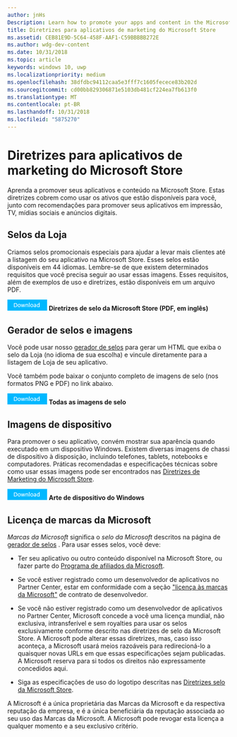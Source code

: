 ```yaml
---
author: jnHs
Description: Learn how to promote your apps and content in the Microsoft Store. These guidelines cover how to use the assets that are available to you, along with recommendations for promoting your apps in print, TV, social media and digital advertising.
title: Diretrizes para aplicativos de marketing do Microsoft Store
ms.assetid: CEB81E9D-5C64-458F-AAF1-C59BBBBB272E
ms.author: wdg-dev-content
ms.date: 10/31/2018
ms.topic: article
keywords: windows 10, uwp
ms.localizationpriority: medium
ms.openlocfilehash: 38dfdbc94112caa5e3fff7c1605fecece83b202d
ms.sourcegitcommit: cd00bb829306871e5103db481cf224ea7fb613f0
ms.translationtype: MT
ms.contentlocale: pt-BR
ms.lasthandoff: 10/31/2018
ms.locfileid: "5875270"
---
```

# <a name="microsoft-store-marketing-guidelines-for-apps"></a>Diretrizes para aplicativos de marketing do Microsoft Store

Aprenda a promover seus aplicativos e conteúdo na Microsoft Store. Estas diretrizes cobrem como usar os ativos que estão disponíveis para você, junto com recomendações para promover seus aplicativos em impressão, TV, mídias sociais e anúncios digitais.

## <a name="store-badges"></a>Selos da Loja

Criamos selos promocionais especiais para ajudar a levar mais clientes até a listagem do seu aplicativo na Microsoft Store. Esses selos estão disponíveis em 44 idiomas. Lembre-se de que existem determinados requisitos que você precisa seguir ao usar essas imagens. Esses requisitos, além de exemplos de uso e diretrizes, estão disponíveis em um arquivo PDF.

[ ![Botão Baixar](images/downloadbutton.png)](http://go.microsoft.com/fwlink/p/?LinkId=529769) **Diretrizes de selo da Microsoft Store (PDF, em inglês)**


## <a name="badge-generator-and-images"></a>Gerador de selos e imagens

Você pode usar nosso [gerador de selos](http://go.microsoft.com/fwlink/p/?LinkID=534236) para gerar um HTML que exiba o selo da Loja (no idioma de sua escolha) e vincule diretamente para a listagem de Loja de seu aplicativo.

Você também pode baixar o conjunto completo de imagens de selo (nos formatos PNG e PDF) no link abaixo.

[![Botão Download](images/downloadbutton.png)](http://go.microsoft.com/fwlink/p/?LinkId=529771) **Todas as imagens de selo**


## <a name="device-images"></a>Imagens de dispositivo

Para promover o seu aplicativo, convém mostrar sua aparência quando executado em um dispositivo Windows. Existem diversas imagens de chassi de dispositivo à disposição, incluindo telefones, tablets, notebooks e computadores. Práticas recomendadas e especificações técnicas sobre como usar essas imagens pode ser encontrados nas [Diretrizes de Marketing do Microsoft Store](http://go.microsoft.com/fwlink/p/?LinkId=529769).

[ ![Botão Baixar](images/downloadbutton.png)](https://go.microsoft.com/fwlink/p/?LinkId=533057) **Arte de dispositivo do Windows**

## <a name="license-to-microsoft-marks"></a>Licença de marcas da Microsoft

*Marcas da Microsoft* significa o *selo da Microsoft* descritos na página de [gerador de selos](http://go.microsoft.com/fwlink/p/?LinkID=534236) . Para usar esses selos, você deve:

-   Ter seu aplicativo ou outro conteúdo disponível na Microsoft Store, ou fazer parte do [Programa de afiliados da Microsoft](http://go.microsoft.com/fwlink/p/?LinkId=624463).

-   Se você estiver registrado como um desenvolvedor de aplicativos no Partner Center, estar em conformidade com a seção ["licença às marcas da Microsoft"](https://docs.microsoft.com/legal/windows/agreements/app-developer-agreement#license_to_mark) de contrato de desenvolvedor.

-   Se você não estiver registrado como um desenvolvedor de aplicativos no Partner Center, Microsoft concede a você uma licença mundial, não exclusiva, intransferível e sem royalties para usar os selos exclusivamente conforme descrito nas diretrizes de selo da Microsoft Store. A Microsoft pode alterar essas diretrizes, mas, caso isso aconteça, a Microsoft usará meios razoáveis para redirecioná-lo a quaisquer novas URLs em que essas especificações sejam publicadas. A Microsoft reserva para si todos os direitos não expressamente concedidos aqui.

-   Siga as especificações de uso do logotipo descritas nas [Diretrizes selo da Microsoft Store](http://go.microsoft.com/fwlink/p/?LinkId=529769).

A Microsoft é a única proprietária das Marcas da Microsoft e da respectiva reputação da empresa, e é a única beneficiária da reputação associada ao seu uso das Marcas da Microsoft. A Microsoft pode revogar esta licença a qualquer momento e a seu exclusivo critério.

 

 




